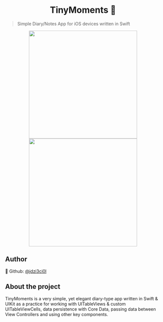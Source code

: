 <h1 align="center">TinyMoments 📔</h1>
<p>
</p>

> Simple Diary/Notes App for iOS devices written in Swift 

<p align="center">
  <img src="https://i.imgur.com/no9J0wQ.png" width="350">
  <img src="https://i.imgur.com/ZY3hidn.png" width="350">
</p>

## Author

👤 Github: [@jdzi3ci0l](https://github.com/jdzi3ci0l)

## About the project

TinyMoments is a very simple, yet elegant diary-type app written in Swift & UIKit as a practice for working with UITableViews & custom UITableViewCells, data persistence with Core Data, passing data between View Controllers and using other key components.


